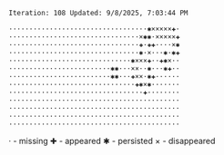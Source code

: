 `Iteration: 108 Updated: 9/8/2025, 7:03:44 PM`
<!-- GOL_START -->
`··································✱×××××✚·`</br>
`································×✱✱·×××××✚`</br>
`································✚·✚✚····×✱`</br>
`································✱·×···✱·✱✚`</br>
`······························✱×××✚··✚✱×··`</br>
`·························✱✱···××··✱···✱✚··`</br>
`·························✱✱···✚××·✱✚······`</br>
`·······························✚✱×✱·······`</br>
`·································✚········`</br>
`··········································`</br>
`··········································`</br>
`··········································`</br>
`··········································`</br>
<!-- GOL_END -->
· - missing
✚ - appeared
✱ - persisted
× - disappeared